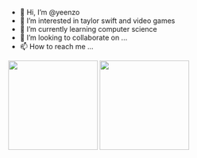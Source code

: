 - 👋 Hi, I’m @yeenzo
- 👀 I’m interested in taylor swift and video games
- 🌱 I’m currently learning computer science
- 💞️ I’m looking to collaborate on ...
- 📫 How to reach me ...
<img height="180em" src="https://github-readme-stats.vercel.app/api?username=yeenzo&show_icons=true&theme=dark"/>
<img height="180em" src="https://github-readme-stats.vercel.app/api/top-langs/?username=yeenzo&layout=compact&langs_count=168&theme=dark"/>
